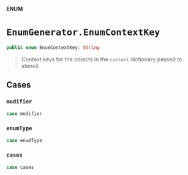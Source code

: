 **ENUM**

# `EnumGenerator.EnumContextKey`

```swift
public enum EnumContextKey: String
```

> Context keys for the objects in the `context` dictionary passed to stencil.

## Cases
### `modifier`

```swift
case modifier
```

### `enumType`

```swift
case enumType
```

### `cases`

```swift
case cases
```
